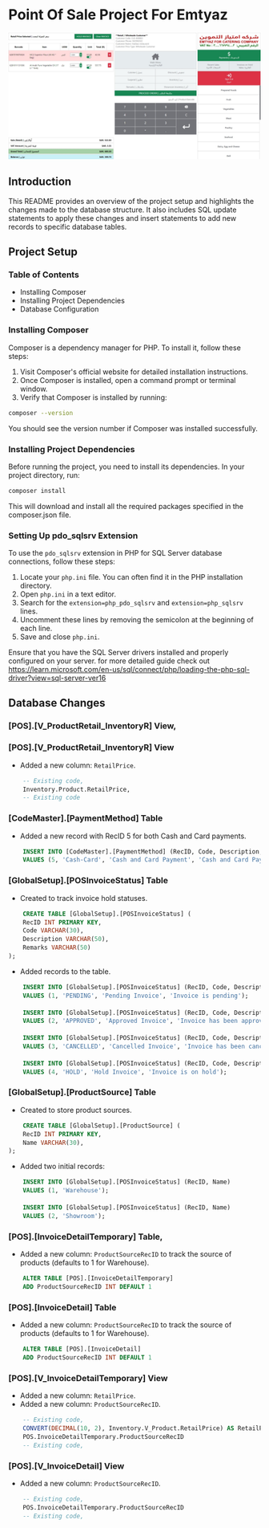 # Point Of Sale Project For Emtyaz

![POS Screen 1](images/screen1.jpeg)

## Introduction

This README provides an overview of the project setup and highlights the changes made to the database structure. It also includes SQL update statements to apply these changes and insert statements to add new records to specific database tables.

## Project Setup

### Table of Contents

- Installing Composer
- Installing Project Dependencies
- Database Configuration

### Installing Composer

Composer is a dependency manager for PHP. To install it, follow these steps:

1. Visit Composer's official website for detailed installation instructions.
2. Once Composer is installed, open a command prompt or terminal window.
3. Verify that Composer is installed by running:

```bash
composer --version

```

You should see the version number if Composer was installed successfully.

### Installing Project Dependencies

Before running the project, you need to install its dependencies. In your project directory, run:

```bash
composer install
```

This will download and install all the required packages specified in the composer.json file.

### Setting Up pdo_sqlsrv Extension

To use the `pdo_sqlsrv` extension in PHP for SQL Server database connections, follow these steps:

1. Locate your `php.ini` file. You can often find it in the PHP installation directory.
2. Open `php.ini` in a text editor.
3. Search for the `extension=php_pdo_sqlsrv` and `extension=php_sqlsrv` lines.
4. Uncomment these lines by removing the semicolon at the beginning of each line.
5. Save and close `php.ini`.

Ensure that you have the SQL Server drivers installed and properly configured on your server. for more detailed guide check out https://learn.microsoft.com/en-us/sql/connect/php/loading-the-php-sql-driver?view=sql-server-ver16

## Database Changes

### [POS].[V_ProductRetail_InventoryR] View,

### [POS].[V_ProductRetail_InventoryR] View

- Added a new column: `RetailPrice`.

```sql
    -- Existing code,
    Inventory.Product.RetailPrice,
    -- Existing code
```

### [CodeMaster].[PaymentMethod] Table

- Added a new record with RecID 5 for both Cash and Card payments.

```sql
    INSERT INTO [CodeMaster].[PaymentMethod] (RecID, Code, Description, Remarks)
    VALUES (5, 'Cash-Card', 'Cash and Card Payment', 'Cash and Card Payment Method');
```

### [GlobalSetup].[POSInvoiceStatus] Table

- Created to track invoice hold statuses.

```sql
    CREATE TABLE [GlobalSetup].[POSInvoiceStatus] (
    RecID INT PRIMARY KEY,
    Code VARCHAR(30),
    Description VARCHAR(50),
    Remarks VARCHAR(50)
);
```

- Added records to the table.

```sql
    INSERT INTO [GlobalSetup].[POSInvoiceStatus] (RecID, Code, Description, Remarks)
    VALUES (1, 'PENDING', 'Pending Invoice', 'Invoice is pending');

    INSERT INTO [GlobalSetup].[POSInvoiceStatus] (RecID, Code, Description, Remarks)
    VALUES (2, 'APPROVED', 'Approved Invoice', 'Invoice has been approved');

    INSERT INTO [GlobalSetup].[POSInvoiceStatus] (RecID, Code, Description, Remarks)
    VALUES (3, 'CANCELLED', 'Cancelled Invoice', 'Invoice has been cancelled');

    INSERT INTO [GlobalSetup].[POSInvoiceStatus] (RecID, Code, Description, Remarks)
    VALUES (4, 'HOLD', 'Hold Invoice', 'Invoice is on hold');

```

### [GlobalSetup].[ProductSource] Table

- Created to store product sources.

```sql
    CREATE TABLE [GlobalSetup].[ProductSource] (
    RecID INT PRIMARY KEY,
    Name VARCHAR(30),
);
```

- Added two initial records:

```sql
    INSERT INTO [GlobalSetup].[POSInvoiceStatus] (RecID, Name)
    VALUES (1, 'Warehouse');

    INSERT INTO [GlobalSetup].[POSInvoiceStatus] (RecID, Name)
    VALUES (2, 'Showroom');
```

### [POS].[InvoiceDetailTemporary] Table,

- Added a new column: `ProductSourceRecID` to track the source of products (defaults to 1 for Warehouse).

```sql
    ALTER TABLE [POS].[InvoiceDetailTemporary]
    ADD ProductSourceRecID INT DEFAULT 1
```

### [POS].[InvoiceDetail] Table

- Added a new column: `ProductSourceRecID` to track the source of products (defaults to 1 for Warehouse).

```sql
    ALTER TABLE [POS].[InvoiceDetail]
    ADD ProductSourceRecID INT DEFAULT 1
```

### [POS].[V_InvoiceDetailTemporary] View

- Added a new column: `RetailPrice`.
- Added a new column: `ProductSourceRecID`.

```sql
    -- Existing code,
    CONVERT(DECIMAL(10, 2), Inventory.V_Product.RetailPrice) AS RetailPrice,
    POS.InvoiceDetailTemporary.ProductSourceRecID
    -- Existing code,
```

### [POS].[V_InvoiceDetail] View

- Added a new column: `ProductSourceRecID`.

```sql
    -- Existing code,
    POS.InvoiceDetailTemporary.ProductSourceRecID
    -- Existing code,
```
